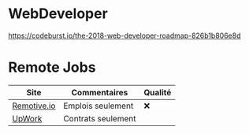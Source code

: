 



# WebDeveloper

https://codeburst.io/the-2018-web-developer-roadmap-826b1b806e8d


# Remote Jobs


| Site                               | Commentaires                              | Qualité               |
|------------------------------------|-------------------------------------------|-----------------------|
| [Remotive.io](https://remotive.io) | Emplois seulement                         | :x:                      |
| [UpWork](https://upwork.com)       | Contrats seulement                        |                       |




